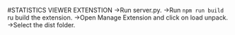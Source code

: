 #STATISTICS VIEWER EXTENSTION
->Run server.py.
->Run `npm run build` ru build the extension.
->Open Manage Extension and click on load unpack.
->Select the dist folder.
